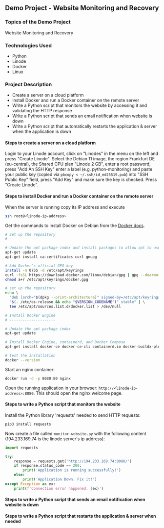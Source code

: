 ## Demo Project - Website Monitoring and Recovery

### Topics of the Demo Project
Website Monitoring and Recovery

### Technologies Used
- Python
- Linode
- Docker
- Linux

### Project Description
- Create a server on a cloud platform
- Install Docker and run a Docker container on the remote server
- Write a Python script that monitors the website by accessing it and validating the HTTP response
- Write a Python script that sends an email notification when website is down
- Write a Python script that automatically restarts the application & server when the application is down

#### Steps to create a server on a cloud platform

Login to your Linode account, click on "Linodes" in the menu on the left and press "Create Linode". Select the Debian 11 image, the region Frankfurt DE (eu-central), the Shared CPU plan "Linode 2 GB", enter a root password, press "Add An SSH Key" enter a label (e.g. python-monitoring) and paste your public key (copied via `pbcopy < ~/.ssh/id_ed25519.pub`) into "SSH Public Key" field, press "Add Key" and make sure the key is checked. Press "Create Linode".

#### Steps to install Docker and run a Docker container on the remote server

When the server is running copy its IP address and execute
```sh
ssh root@<linode-ip-address>
```

Get the commands to install Docker on Debian from the [Docker docs](https://docs.docker.com/engine/install/debian/).

```sh
# Set up the repository
# ---------------------

# Update the apt package index and install packages to allow apt to use a repository over HTTPS
apt-get update
apt-get install ca-certificates curl gnupg

# Add Docker’s official GPG key
install -m 0755 -d /etc/apt/keyrings
curl -fsSL https://download.docker.com/linux/debian/gpg | gpg --dearmor -o /etc/apt/keyrings/docker.gpg
chmod a+r /etc/apt/keyrings/docker.gpg

# set up the repository
echo \
  "deb [arch="$(dpkg --print-architecture)" signed-by=/etc/apt/keyrings/docker.gpg] https://download.docker.com/linux/debian \
  "$(. /etc/os-release && echo "$VERSION_CODENAME")" stable" | \
  tee /etc/apt/sources.list.d/docker.list > /dev/null

# Install Docker Engine
# ---------------------

# Update the apt package index
apt-get update

# Install Docker Engine, containerd, and Docker Compose
apt-get install docker-ce docker-ce-cli containerd.io docker-buildx-plugin docker-compose-plugin

# test the installation
docker --version
```

Start an nginx container:
```sh
docker run -d -p 8080:80 nginx 
```

Open the running application in your browser: `http://<linode-ip-address>:8080`. This should open the nginx welcome page.

#### Steps to write a Python script that monitors the website

Install the Python library 'requests' needed to send HTTP requests:
```sh
pip3 install requests
```

Now create a file called `monitor-website.py` with the following content (194.233.169.74 is the linode server's ip address):

```python
import requests

try:
    response = requests.get('http://194.233.169.74:8080/')
    if response.status_code == 200:
        print('Application is running successfully!')
    else:
        print('Application Down. Fix it!')
except Exception as ex:
    print(f'Connection error happened: {ex}')
```

#### Steps to write a Python script that sends an email notification when website is down

#### Steps to write a Python script that restarts the application & server when needed
